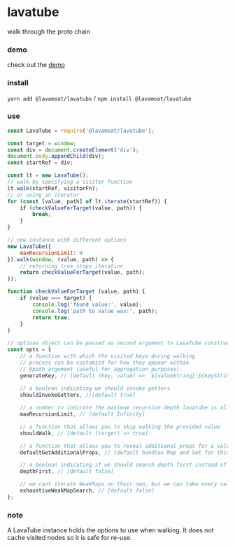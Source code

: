 # lavatube

walk through the proto chain

### demo

check out the [demo](https://lavamoat.github.io/LavaTube/demo/)

### install

`yarn add @lavamoat/lavatube` / `npm install @lavamoat/lavatube`

### use

```javascript
const LavaTube = require('@lavamoat/lavatube');

const target = window;
const div = document.createElement('div');
document.body.appendChild(div);
const startRef = div;

const lt = new LavaTube();
// walk by specifying a visitor function
lt.walk(startRef, visitorFn);
// or using an iterator
for (const [value, path] of lt.iterate(startRef)) {
    if (checkValueForTarget(value, path)) {
        break;
    }
}

// new instance with different options
new LavaTube({
    maxRecursionLimit: 9
}).walk(window, (value, path) => {
    // returning true stops iteration
    return checkValueForTarget(value, path);
});

function checkValueForTarget (value, path) {
    if (value === target) {
        console.log('found value:', value);
        console.log('path to value was:', path);
        return true;
    }
}

// options object can be passed as second argument to LavaTube constructor optionally:
const opts = {
    // a function with which the visited keys during walking 
    // process can be customizd for how they appear within 
    // @path argument (useful for aggregation purposes).
    generateKey, // [default (key, value) => `${valueString}:${keyString}`]
    
    // a boolean indicating we should invoke getters
    shouldInvokeGetters, //[default true]

    // a number to indicate the maximum recursion depth lavatube is allowed to walk.
    maxRecursionLimit, // [default Infinity]

    // a function that allows you to skip walking the provided value
    shouldWalk, // [default (target) => true]

    // a function that allows you to reveal additional props for a value (eg Map entries)
    defaultGetAdditionalProps, // [default handles Map and Set for this Realm]

    // a boolean indicating if we should search depth first instead of breadth first
    depthFirst, // [default false]

    // we cant iterate WeakMaps on their own, but we can take every value that we find and try it as a key each WeakMap
    exhaustiveWeakMapSearch, // [default false]
};
```

### note

A LavaTube instance holds the options to use when walking.
It does not cache visited nodes so it is safe for re-use.
